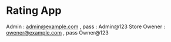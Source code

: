 # Rating App 

Admin : admin@example.com  , pass : Admin@123
Store Owener : owener@example.com ,  pass Owner@123
